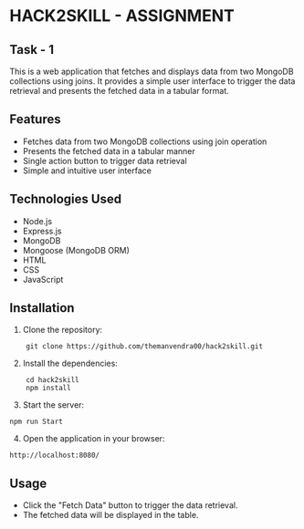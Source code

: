 # HACK2SKILL - ASSIGNMENT

## Task - 1

This is a web application that fetches and displays data from two MongoDB collections using joins. It provides a simple user interface to trigger the data retrieval and presents the fetched data in a tabular format.

## Features

- Fetches data from two MongoDB collections using join operation
- Presents the fetched data in a tabular manner
- Single action button to trigger data retrieval
- Simple and intuitive user interface

## Technologies Used

- Node.js
- Express.js
- MongoDB
- Mongoose (MongoDB ORM)
- HTML
- CSS
- JavaScript

## Installation

1. Clone the repository:

```
    git clone https://github.com/themanvendra00/hack2skill.git
```

2. Install the dependencies:

```
    cd hack2skill
    npm install
```

3. Start the server:

```
npm run Start
```

4. Open the application in your browser:
```
http://localhost:8080/
```

## Usage
- Click the "Fetch Data" button to trigger the data retrieval.
- The fetched data will be displayed in the table.

